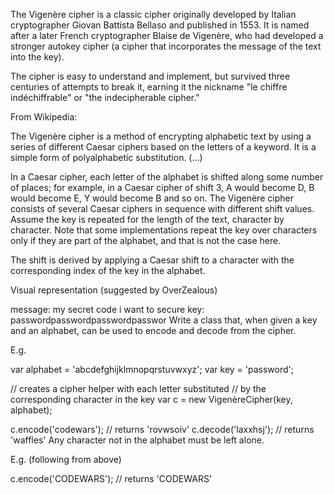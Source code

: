 The Vigenère cipher is a classic cipher originally developed by Italian cryptographer Giovan Battista Bellaso and published in 1553. It is named after a later French cryptographer Blaise de Vigenère, who had developed a stronger autokey cipher (a cipher that incorporates the message of the text into the key).

The cipher is easy to understand and implement, but survived three centuries of attempts to break it, earning it the nickname "le chiffre indéchiffrable" or "the indecipherable cipher."

From Wikipedia:

The Vigenère cipher is a method of encrypting alphabetic text by using a series of different Caesar ciphers based on the letters of a keyword. It is a simple form of polyalphabetic substitution.
(...)

In a Caesar cipher, each letter of the alphabet is shifted along some number of places; for example, in a Caesar cipher of shift 3, A would become D, B would become E, Y would become B and so on. The Vigenère cipher consists of several Caesar ciphers in sequence with different shift values.
Assume the key is repeated for the length of the text, character by character. Note that some implementations repeat the key over characters only if they are part of the alphabet, and that is not the case here.

The shift is derived by applying a Caesar shift to a character with the corresponding index of the key in the alphabet.

Visual representation (suggested by OverZealous)

message: my secret code i want to secure
key:     passwordpasswordpasswordpasswor
Write a class that, when given a key and an alphabet, can be used to encode and decode from the cipher.

E.g.

var alphabet = 'abcdefghijklmnopqrstuvwxyz';
var key = 'password';

// creates a cipher helper with each letter substituted
// by the corresponding character in the key
var c = new VigenèreCipher(key, alphabet);

c.encode('codewars'); // returns 'rovwsoiv'
c.decode('laxxhsj'); // returns 'waffles'
Any character not in the alphabet must be left alone.

E.g. (following from above)

c.encode('CODEWARS'); // returns 'CODEWARS'
